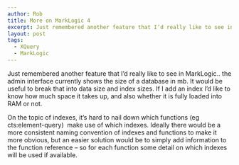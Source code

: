 ```yaml
---
author: Rob
title: More on MarkLogic 4
excerpt: Just remembered another feature that I’d really like to see in MarkLogic...
layout: post
tags: 
  - XQuery
  - MarkLogic
---
```


Just remembered another feature that I’d really like to see in MarkLogic.. the admin interface currently shows the size of a database in mb. It would be useful to break that into data size and index sizes. If I add an index I’d like to know how much space it takes up, and also whether it is fully loaded into RAM or not.

On the topic of indexes, it’s hard to nail down which functions (eg cts:element-query)  make use of which indexes. Ideally there would be a more consistent naming convention of indexes and functions to make it more obvious, but an easier solution would be to simply add information to the function reference – so for each function some detail on which indexes will be used if available.
